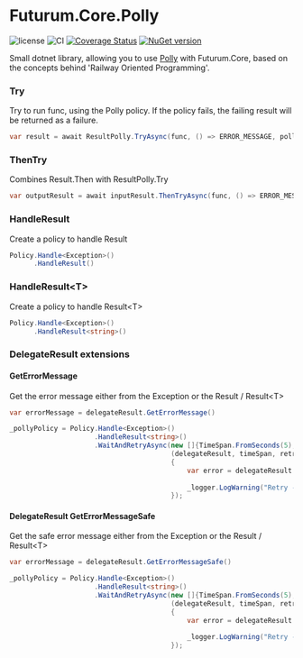 # Futurum.Core.Polly

![license](https://img.shields.io/github/license/futurum-dev/dotnet.futurum.core?style=for-the-badge)
![CI](https://img.shields.io/github/actions/workflow/status/futurum-dev/dotnet.futurum.core.polly/ci.yml?branch=main&style=for-the-badge)
[![Coverage Status](https://img.shields.io/coveralls/github/futurum-dev/dotnet.futurum.core.polly?style=for-the-badge)](https://coveralls.io/github/futurum-dev/dotnet.futurum.core.polly?branch=main)
[![NuGet version](https://img.shields.io/nuget/v/futurum.core.polly?style=for-the-badge)](https://www.nuget.org/packages/futurum.core.polly)

Small dotnet library, allowing you to use [Polly](https://github.com/App-vNext/Polly) with Futurum.Core, based on the concepts behind 'Railway Oriented Programming'.

### Try
Try to run func, using the Polly policy. If the policy fails, the failing result will be returned as a failure.

```csharp
var result = await ResultPolly.TryAsync(func, () => ERROR_MESSAGE, pollyPolicy);
```

### ThenTry
Combines Result.Then with ResultPolly.Try

```csharp
var outputResult = await inputResult.ThenTryAsync(func, () => ERROR_MESSAGE, pollyPolicy);
```

### HandleResult
Create a policy to handle Result

```csharp
Policy.Handle<Exception>()
      .HandleResult()
```

### HandleResult&lt;T&gt;
Create a policy to handle Result&lt;T&gt;

```csharp
Policy.Handle<Exception>()
      .HandleResult<string>()
```

### DelegateResult extensions
#### GetErrorMessage

Get the error message either from the Exception or the Result / Result&lt;T&gt;

```csharp
var errorMessage = delegateResult.GetErrorMessage()
```

```csharp
_pollyPolicy = Policy.Handle<Exception>()
                     .HandleResult<string>()
                     .WaitAndRetryAsync(new []{TimeSpan.FromSeconds(5), },
                                        (delegateResult, timeSpan, retryCount, context) =>
                                        {
                                            var error = delegateResult.GetErrorMessage();
                                            
                                            _logger.LogWarning("Retry - retryCount: '{RetryCount}'. Error : '{Error}'", retryCount, error);
                                        });
```

#### DelegateResult GetErrorMessageSafe
Get the safe error message either from the Exception or the Result / Result&lt;T&gt;

```csharp
var errorMessage = delegateResult.GetErrorMessageSafe()
```

```csharp
_pollyPolicy = Policy.Handle<Exception>()
                     .HandleResult<string>()
                     .WaitAndRetryAsync(new []{TimeSpan.FromSeconds(5), },
                                        (delegateResult, timeSpan, retryCount, context) =>
                                        {
                                            var error = delegateResult.GetErrorMessageSafe();
                                            
                                            _logger.LogWarning("Retry - retryCount: '{RetryCount}'. Error : '{Error}'", retryCount, error);
                                        });
```